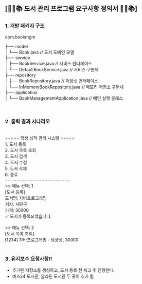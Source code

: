 ## [📕📖📚 도서 관리 프로그램 요구사항 정의서 📕📖📚]

### 1. 개발 패키지 구조 

com.bookmgm

├── model<br>
│   └── Book.java                   // 도서 도메인 모델<br>
├── service<br>
│   ├── BookService.java           // 서비스 인터페이스<br>
│   └── DefaultBookService.java    // 서비스 구현체<br>
├── repository<br>
│   ├── BookRepository.java        	// 저장소 인터페이스<br>
│   └── InMemoryBookRepository.java	// 메모리 저장소 구현체<br>
├── application<br>
│   └── BookManagementApplication.java // 메인 실행 클래스<br>

<br>

### 2. 출력 결과 시나리오
<br>
===== 학생 성적 관리 시스템 =====<br>
1. 도서 등록<br>
2. 도서 목록 조회<br>
3. 도서 검색<br>
4. 도서 수정<br>
5. 도서 삭제<br>
6. 종료<br>
=======================<br>
>> 메뉴 선택: 1<br>
[도서 등록]<br>
도서명: 자바프로그래밍<br>
저자: 서민구<br>
가격: 30000<br>
✅ 도서가 등록되었습니다.<br><br>
>> 메뉴 선택: 2<br>
[도서 목록 조회]<br>
[1234] 자바프로그래밍 - 남궁성,  30000 <br>
<br>


### 3. 유지보수 요청사항!!
- 추가된 저장소를 생성하고, 도서 등록 전 체크 후 진행한다.
- 예스24 도서관, 알라딘 도서관 두 곳이 추가 됨













